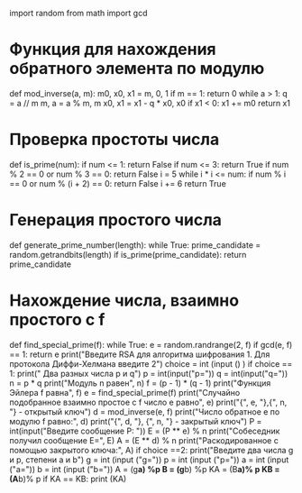 import random
from math import gcd
# Функция для нахождения обратного элемента по модулю
def mod_inverse(a, m):
    m0, x0, x1 = m, 0, 1
    if m == 1:
        return 0
    while a > 1:
        q = a // m
        m, a = a % m, m
        x0, x1 = x1 - q * x0, x0
    if x1 < 0:
        x1 += m0
    return x1
# Проверка простоты числа
def is_prime(num):
    if num <= 1:
        return False
    if num <= 3:
        return True
    if num % 2 == 0 or num % 3 == 0:
        return False
    i = 5
    while i * i <= num:
        if num % i == 0 or num % (i + 2) == 0:
            return False
        i += 6
    return True
# Генерация простого числа
def generate_prime_number(length):
    while True:
        prime_candidate = random.getrandbits(length)
        if is_prime(prime_candidate):
            return prime_candidate
# Нахождение числа, взаимно простого с f
def find_special_prime(f):
    while True:
        e = random.randrange(2, f)
        if gcd(e, f) == 1:
            return e
print("Введите RSA для алгоритма шифрования 1. Для протокола Диффи-Хелмана введите 2")
choice = int (input () )
if choice == 1:
    print(" Два разных числа p и q")
    p = int(input("p="))
    q = int(input("q="))
    n = p * q
    print("Модуль n равен", n)
    f = (p - 1) * (q - 1)
    print("Функция Эйлера f равна", f)
    e = find_special_prime(f)
    print("Случайно подобранное взаимно простое с f число e равно", e)
    print("{", e, "},{", n, "} - открытый ключ")
    d = mod_inverse(e, f)
    print("Число обратное e по модулю f равно:", d)
    print("{", d, "}, {", n, "} - закрытый ключ")
    P = int(input("Введите сообщение P: "))
    E = (P ** e) % n
    print("Собеседник получил сообщение E=", E)
    A = (E ** d) % n
    print("Раскодированное с помощью закрытого ключа:", A)
if choice ==2:
    print("Введите два числа g и p, степени a и b")
    g = int (input ("g="))
    p = int (input ("p="))
    a = int (input ("a="))
    b = int (input ("b="))
    A = (g**a) %p
    B = (g**b) %p
    KA = (B**a)% p
    KB = (A**b)% p
    if KA == KB:
        print (KA)
